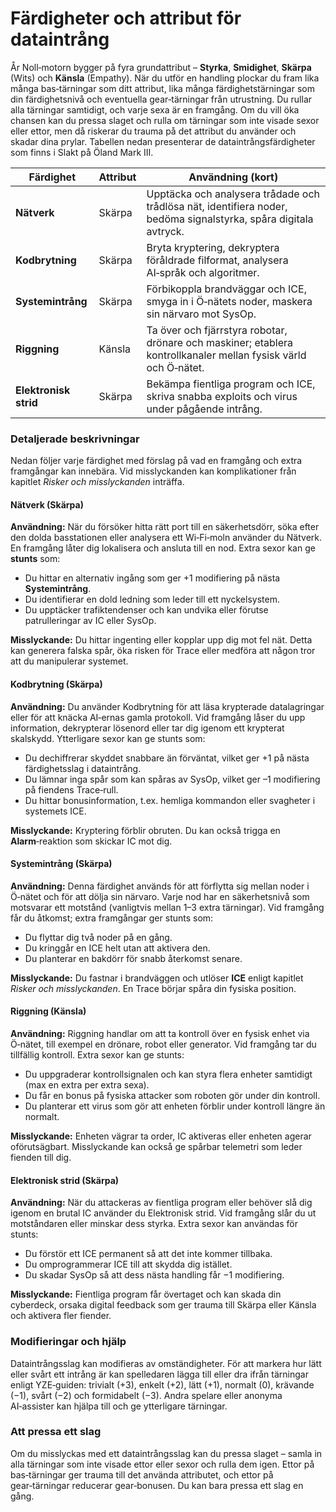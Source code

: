 # Färdigheter och attribut för dataintrång

År Noll‑motorn bygger på fyra grundattribut – **Styrka**, **Smidighet**, **Skärpa** (Wits) och **Känsla** (Empathy). När du utför en handling plockar du fram lika många bas‑tärningar som ditt attribut, lika många färdighetstärningar som din färdighetsnivå och eventuella gear‑tärningar från utrustning. Du rullar alla tärningar samtidigt, och varje sexa är en framgång. Om du vill öka chansen kan du pressa slaget och rulla om tärningar som inte visade sexor eller ettor, men då riskerar du trauma på det attribut du använder och skadar dina prylar. Tabellen nedan presenterar de dataintrångsfärdigheter som finns i Slakt på Öland Mark III.

| Färdighet | Attribut | Användning (kort)|
|-----------|----------|------------------|
| **Nätverk** | Skärpa | Upptäcka och analysera trådade och trådlösa nät, identifiera noder, bedöma signalstyrka, spåra digitala avtryck. |
| **Kodbrytning** | Skärpa | Bryta kryptering, dekryptera föråldrade filformat, analysera AI‑språk och algoritmer. |
| **Systemintrång** | Skärpa | Förbikoppla brandväggar och ICE, smyga in i Ö‑nätets noder, maskera sin närvaro mot SysOp. |
| **Riggning** | Känsla | Ta över och fjärrstyra robotar, drönare och maskiner; etablera kontrollkanaler mellan fysisk värld och Ö‑nätet. |
| **Elektronisk strid** | Skärpa | Bekämpa fientliga program och ICE, skriva snabba exploits och virus under pågående intrång. |

### Detaljerade beskrivningar

Nedan följer varje färdighet med förslag på vad en framgång och extra framgångar kan innebära. Vid misslyckanden kan komplikationer från kapitlet *Risker och misslyckanden* inträffa.

#### Nätverk (Skärpa)

**Användning:** När du försöker hitta rätt port till en säkerhetsdörr, söka efter den dolda basstationen eller analysera ett Wi‑Fi‑moln använder du Nätverk. En framgång låter dig lokalisera och ansluta till en nod. Extra sexor kan ge **stunts** som:

* Du hittar en alternativ ingång som ger +1 modifiering på nästa **Systemintrång**.  
* Du identifierar en dold ledning som leder till ett nyckelsystem.  
* Du upptäcker trafiktendenser och kan undvika eller förutse patrulleringar av IC eller SysOp.

**Misslyckande:** Du hittar ingenting eller kopplar upp dig mot fel nät. Detta kan generera falska spår, öka risken för Trace eller medföra att någon tror att du manipulerar systemet.

#### Kodbrytning (Skärpa)

**Användning:** Du använder Kodbrytning för att läsa krypterade datalagringar eller för att knäcka AI‑ernas gamla protokoll. Vid framgång låser du upp information, dekrypterar lösenord eller tar dig igenom ett krypterat skalskydd. Ytterligare sexor kan ge stunts som:

* Du dechiffrerar skyddet snabbare än förväntat, vilket ger +1 på nästa färdighetsslag i dataintrång.  
* Du lämnar inga spår som kan spåras av SysOp, vilket ger –1 modifiering på fiendens Trace‑rull.  
* Du hittar bonusinformation, t.ex. hemliga kommandon eller svagheter i systemets ICE.

**Misslyckande:** Kryptering förblir obruten. Du kan också trigga en **Alarm**‑reaktion som skickar IC mot dig.

#### Systemintrång (Skärpa)

**Användning:** Denna färdighet används för att förflytta sig mellan noder i Ö‑nätet och för att dölja sin närvaro. Varje nod har en säkerhetsnivå som motsvarar ett motstånd (vanligtvis mellan 1–3 extra tärningar). Vid framgång får du åtkomst; extra framgångar ger stunts som:

* Du flyttar dig två noder på en gång.  
* Du kringgår en ICE helt utan att aktivera den.  
* Du planterar en bakdörr för snabb återkomst senare.

**Misslyckande:** Du fastnar i brandväggen och utlöser **ICE** enligt kapitlet *Risker och misslyckanden*. En Trace börjar spåra din fysiska position.

#### Riggning (Känsla)

**Användning:** Riggning handlar om att ta kontroll över en fysisk enhet via Ö‑nätet, till exempel en drönare, robot eller generator. Vid framgång tar du tillfällig kontroll. Extra sexor kan ge stunts:

* Du uppgraderar kontrollsignalen och kan styra flera enheter samtidigt (max en extra per extra sexa).  
* Du får en bonus på fysiska attacker som roboten gör under din kontroll.  
* Du planterar ett virus som gör att enheten förblir under kontroll längre än normalt.

**Misslyckande:** Enheten vägrar ta order, IC aktiveras eller enheten agerar oförutsägbart. Misslyckande kan också ge spårbar telemetri som leder fienden till dig.

#### Elektronisk strid (Skärpa)

**Användning:** När du attackeras av fientliga program eller behöver slå dig igenom en brutal IC använder du Elektronisk strid. Vid framgång slår du ut motståndaren eller minskar dess styrka. Extra sexor kan användas för stunts:

* Du förstör ett ICE permanent så att det inte kommer tillbaka.  
* Du omprogrammerar ICE till att skydda dig istället.  
* Du skadar SysOp så att dess nästa handling får −1 modifiering.

**Misslyckande:** Fientliga program får övertaget och kan skada din cyberdeck, orsaka digital feedback som ger trauma till Skärpa eller Känsla och aktivera fler fiender.

### Modifieringar och hjälp

Dataintrångsslag kan modifieras av omständigheter. För att markera hur lätt eller svårt ett intrång är kan spelledaren lägga till eller dra ifrån tärningar enligt YZE‑guiden: trivialt (+3), enkelt (+2), lätt (+1), normalt (0), krävande (−1), svårt (−2) och formidabelt (−3). Andra spelare eller anonyma AI‑assister kan hjälpa till och ge ytterligare tärningar.

### Att pressa ett slag

Om du misslyckas med ett dataintrångsslag kan du pressa slaget – samla in alla tärningar som inte visade ettor eller sexor och rulla dem igen. Ettor på bas‑tärningar ger trauma till det använda attributet, och ettor på gear‑tärningar reducerar gear‑bonusen. Du kan bara pressa ett slag en gång.